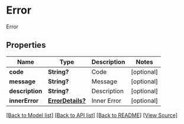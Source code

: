﻿# Error
Error

## Properties
Name | Type | Description | Notes
------------ | ------------- | ------------- | -------------
**code** | **String?** | Code  | [optional]
**message** | **String?** | Message  | [optional]
**description** | **String?** | Description  | [optional]
**innerError** | [**ErrorDetails?**](ErrorDetails.md) | Inner Error  | [optional]

[[Back to Model list]](../README.md#documentation-for-models) [[Back to API list]](../README.md#documentation-for-api-endpoints) [[Back to README]](../README.md) [[View Source]](../AsposePdfCloud/Models/Error.swift)

